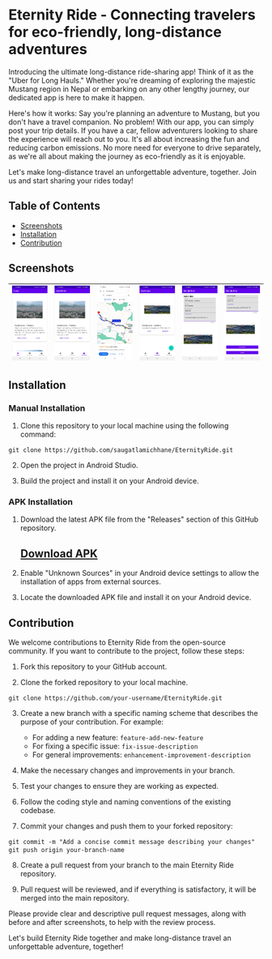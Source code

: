 # Eternity Ride - Connecting travelers for eco-friendly, long-distance adventures

Introducing the ultimate long-distance ride-sharing app! Think of it as the "Uber for Long Hauls." Whether you're dreaming of exploring the majestic Mustang region in Nepal or embarking on any other lengthy journey, our dedicated app is here to make it happen.

Here's how it works: Say you're planning an adventure to Mustang, but you don't have a travel companion. No problem! With our app, you can simply post your trip details. If you have a car, fellow adventurers looking to share the experience will reach out to you. It's all about increasing the fun and reducing carbon emissions. No more need for everyone to drive separately, as we're all about making the journey as eco-friendly as it is enjoyable.

Let's make long-distance travel an unforgettable adventure, together. Join us and start sharing your rides today!

## Table of Contents

- [Screenshots](#screenshots)
- [Installation](#installation)
- [Contribution](#contribution)


## Screenshots

| ![Screenshot](images/home.jpg) | ![Screenshot](images/liked-rides.jpg) | ![Screenshot](images/Maps.jpg) | ![Screenshot](images/dashboard.jpg) | ![Screenshot](images/add-a-ride-1.jpg) | ![Screenshot](images/add-a-ride-2.jpg) |
| -------------------------- | -------------------------- | -------------------------- | -------------------------- | -------------------------- | -------------------------- |


## Installation

### Manual Installation
1. Clone this repository to your local machine using the following command:
```
git clone https://github.com/saugatlamichhane/EternityRide.git
```
2. Open the project in Android Studio.

3. Build the project and install it on your Android device.

### APK Installation
1. Download the latest APK file from the "Releases" section of this GitHub repository.

      [Download APK](https://github.com/saugatlamichhane/EternityRide/releases/download/v1.0.0-alpha/app-debug.apk)
      --------------------------

2. Enable "Unknown Sources" in your Android device settings to allow the installation of apps from external sources.

3. Locate the downloaded APK file and install it on your Android device.

## Contribution

We welcome contributions to Eternity Ride from the open-source community. If you want to contribute to the project, follow these steps:

1. Fork this repository to your GitHub account.

2. Clone the forked repository to your local machine.
```
git clone https://github.com/your-username/EternityRide.git
```
3. Create a new branch with a specific naming scheme that describes the purpose of your contribution. For example:
   - For adding a new feature: `feature-add-new-feature`
   - For fixing a specific issue: `fix-issue-description`
   - For general improvements: `enhancement-improvement-description`

4. Make the necessary changes and improvements in your branch.

5. Test your changes to ensure they are working as expected.

6. Follow the coding style and naming conventions of the existing codebase.

7. Commit your changes and push them to your forked repository:
```
git commit -m "Add a concise commit message describing your changes"
git push origin your-branch-name
```
8. Create a pull request from your branch to the main Eternity Ride repository.

9. Pull request will be reviewed, and if everything is satisfactory, it will be merged into the main repository.

Please provide clear and descriptive pull request messages, along with before and after screenshots, to help with the review process.

Let's build Eternity Ride together and make long-distance travel an unforgettable adventure, together!
